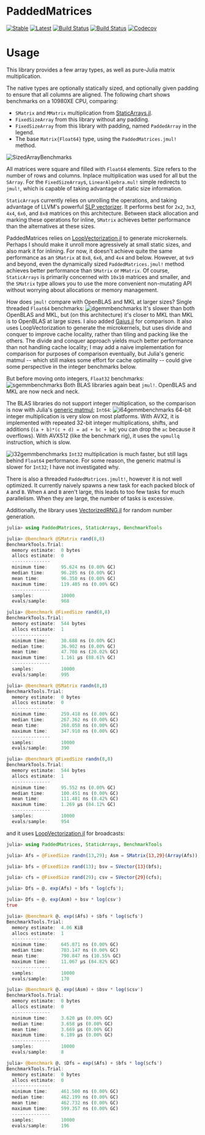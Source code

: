 # PaddedMatrices

[![Stable](https://img.shields.io/badge/docs-stable-blue.svg)](https://chriselrod.github.io/PaddedMatrices.jl/stable)
[![Latest](https://img.shields.io/badge/docs-latest-blue.svg)](https://chriselrod.github.io/PaddedMatrices.jl/latest)
[![Build Status](https://travis-ci.com/chriselrod/PaddedMatrices.jl.svg?branch=master)](https://travis-ci.com/chriselrod/PaddedMatrices.jl)
[![Build Status](https://ci.appveyor.com/api/projects/status/github/chriselrod/PaddedMatrices.jl?svg=true)](https://ci.appveyor.com/project/chriselrod/PaddedMatrices-jl)
[![Codecov](https://codecov.io/gh/chriselrod/PaddedMatrices.jl/branch/master/graph/badge.svg)](https://codecov.io/gh/chriselrod/PaddedMatrices.jl)

# Usage

This library provides a few array types, as well as pure-Julia matrix multiplication.

The native types are optionally statically sized, and optionally given padding to ensure that all columns are aligned. The following chart shows benchmarks on a 10980XE CPU, comparing:

* `SMatrix` and `MMatrix` multiplication from [StaticArrays.jl](https://github.com/JuliaArrays/StaticArrays.jl).
* `FixedSizeArray` from this library without any padding.
* `FixedSizeArray` from this library with padding, named `PaddedArray` in the legend.
* The base `Matrix{Float64}` type, using the `PaddedMatrices.jmul!` method.

![SizedArrayBenchmarks](docs/src/assets/sizedarraybenchmarks.svg)

All matrices were square and filled with `Float64` elements. Size refers to the number of rows and columns.
Inplace multiplication was used for all but the `SArray`. For the `FixedSizeArray`s, `LinearAlgebra.mul!` simple redirects to `jmul!`, which is capable of taking advantage of static size information.

`StaticArray`s currently relies on unrolling the operations, and taking advantage of LLVM's powerful [SLP vectorizer](https://llvm.org/docs/Vectorizers.html#the-slp-vectorizer). It performs best for `2x2`, `3x3`, `4x4`, `6x6`, and `8x8` matrices on this architecture. Between stack allocation and marking these operations for inline, `SMatrix` achieves better performance than the alternatives at these sizes.

PaddedMatrices relies on [LoopVectorization.jl](https://github.com/chriselrod/LoopVectorization.jl) to generate microkernels. Perhaps I should make it unroll more agressively at small static sizes, and also mark it for inlining. For now, it doesn't achieve quite the same performance as an `SMatrix` at `8x8`, `6x6`, and `4x4` and below. However, at `9x9` and beyond, even the dynamically sized `PaddedMatrices.jmul!` method achieves better performance than `SMatrix` or `MMatrix`. Of course, `StaticArrays` is primarily concerned with `10x10` matrices and smaller, and the `SMatrix` type allows you to use the more convenient non-mutating API without worrying about allocations or memory management.

How does `jmul!` compare with OpenBLAS and MKL at larger sizes? Single threaded `Float64` benchmarks:
![dgemmbenchmarks](docs/src/assets/gemmf64.svg)
It's slower than both OpenBLAS and MKL, but (on this architecture) it's closer to MKL than MKL is to OpenBLAS at large sizes. I also added [Gaius.jl](https://github.com/MasonProtter/Gaius.jl) for comparison. It also uses LoopVectorization to generate the microkernels, but uses divide and conquer to improve cache locality, rather than tiling and packing like the others. The divide and conquer approach yields much better performance than not handling cache locality; I may add a naive implementation for comparison for purposes of comparison eventually, but Julia's generic matmul -- which still makes some effort for cache optimality -- could give some perspective in the integer benchmarks below.

But before moving onto integers, `Float32` benchmarks:
![sgemmbenchmarks](docs/src/assets/gemmf32.svg)
Both BLAS libraries again beat `jmul!`. OpenBLAS and MKL are now neck and neck.

The BLAS libraries do not support integer multiplication, so the comparison is now with Julia's [generic matmul](https://github.com/JuliaLang/julia/blob/b1f51df1088b2ab4e1c954537fd8c22b9b5f19ac/stdlib/LinearAlgebra/src/matmul.jl#L730); `Int64`:
![i64gemmbenchmarks](docs/src/assets/gemmi64.svg)
64-bit integer multiplication is very slow on most platforms. With AVX2, it is implemented with repeated 32-bit integer multiplications, shifts, and additions (`(a + b)*(c + d) = ad + bc + bd`; you can drop the `ac` because it overflows). With AVX512 (like the benchmark rig), it uses the `vpmullq` instruction, which is slow.

![i32gemmbenchmarks](docs/src/assets/gemmi32.svg)
`Int32` multiplication is much faster, but still lags behind `Float64` performance.
For some reason, the generic matmul is slower for `Int32`; I have not investigated why.

There is also a threaded `PaddedMatrices.jmult!`, however it is not well optimized. It currently naively spawns a new task for each packed block of `A` and `B`. When `A` and `B` aren't large, this leads to too few tasks for much parallelism. When they are large, the number of tasks is excessive.

Additionally, the library uses [VectorizedRNG.jl](https://github.com/chriselrod/VectorizedRNG.jl) for random number generation.
```julia
julia> using PaddedMatrices, StaticArrays, BenchmarkTools

julia> @benchmark @SMatrix rand(8,8)
BenchmarkTools.Trial: 
  memory estimate:  0 bytes
  allocs estimate:  0
  --------------
  minimum time:     95.624 ns (0.00% GC)
  median time:      96.285 ns (0.00% GC)
  mean time:        96.350 ns (0.00% GC)
  maximum time:     119.485 ns (0.00% GC)
  --------------
  samples:          10000
  evals/sample:     968

julia> @benchmark @FixedSize rand(8,8)
BenchmarkTools.Trial: 
  memory estimate:  544 bytes
  allocs estimate:  1
  --------------
  minimum time:     30.688 ns (0.00% GC)
  median time:      36.902 ns (0.00% GC)
  mean time:        47.708 ns (20.02% GC)
  maximum time:     1.161 μs (88.61% GC)
  --------------
  samples:          10000
  evals/sample:     995

julia> @benchmark @SMatrix randn(8,8)
BenchmarkTools.Trial: 
  memory estimate:  0 bytes
  allocs estimate:  0
  --------------
  minimum time:     259.418 ns (0.00% GC)
  median time:      267.362 ns (0.00% GC)
  mean time:        268.058 ns (0.00% GC)
  maximum time:     347.910 ns (0.00% GC)
  --------------
  samples:          10000
  evals/sample:     390

julia> @benchmark @FixedSize randn(8,8)
BenchmarkTools.Trial: 
  memory estimate:  544 bytes
  allocs estimate:  1
  --------------
  minimum time:     95.552 ns (0.00% GC)
  median time:      100.451 ns (0.00% GC)
  mean time:        111.481 ns (8.42% GC)
  maximum time:     1.269 μs (84.12% GC)
  --------------
  samples:          10000
  evals/sample:     954
```
and it uses [LoopVectorization.jl](https://github.com/chriselrod/LoopVectorization.jl) for broadcasts:
```julia
julia> using PaddedMatrices, StaticArrays, BenchmarkTools

julia> Afs = @FixedSize randn(13,29); Asm = SMatrix{13,29}(Array(Afs));

julia> bfs = @FixedSize rand(13); bsv = SVector{13}(bfs);

julia> cfs = @FixedSize rand(29); csv = SVector{29}(cfs);

julia> Dfs = @. exp(Afs) + bfs * log(cfs');

julia> Dfs ≈ @. exp(Asm) + bsv * log(csv')
true

julia> @benchmark @. exp($Afs) + $bfs * log($cfs')
BenchmarkTools.Trial:
  memory estimate:  4.06 KiB
  allocs estimate:  1
  --------------
  minimum time:     645.871 ns (0.00% GC)
  median time:      703.147 ns (0.00% GC)
  mean time:        790.847 ns (10.55% GC)
  maximum time:     11.067 μs (84.82% GC)
  --------------
  samples:          10000
  evals/sample:     170

julia> @benchmark @. exp($Asm) + $bsv * log($csv')
BenchmarkTools.Trial:
  memory estimate:  0 bytes
  allocs estimate:  0
  --------------
  minimum time:     3.620 μs (0.00% GC)
  median time:      3.658 μs (0.00% GC)
  mean time:        3.669 μs (0.00% GC)
  maximum time:     6.189 μs (0.00% GC)
  --------------
  samples:          10000
  evals/sample:     8

julia> @benchmark @. $Dfs = exp($Afs) + $bfs * log($cfs')
BenchmarkTools.Trial:
  memory estimate:  0 bytes
  allocs estimate:  0
  --------------
  minimum time:     461.500 ns (0.00% GC)
  median time:      462.199 ns (0.00% GC)
  mean time:        462.732 ns (0.00% GC)
  maximum time:     599.357 ns (0.00% GC)
  --------------
  samples:          10000
  evals/sample:     196
```


